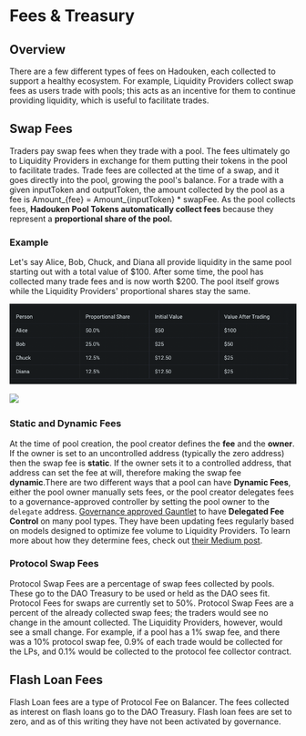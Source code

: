 # Fees & Treasury

## Overview <a href="#overview" id="overview"></a>

There are a few different types of fees on Hadouken, each collected to support a healthy ecosystem. For example, Liquidity Providers collect swap fees as users trade with pools; this acts as an incentive for them to continue providing liquidity, which is useful to facilitate trades.

## Swap Fees <a href="#swap-fees" id="swap-fees"></a>

Traders pay swap fees when they trade with a pool. The fees ultimately go to Liquidity Providers in exchange for them putting their tokens in the pool to facilitate trades. Trade fees are collected at the time of a swap, and it goes directly into the pool, growing the pool's balance. For a trade with a given inputToken and outputToken, the amount collected by the pool as a fee is Amount\_{fee} = Amount\_{inputToken} \* swapFee. As the pool collects fees, **Hadouken Pool Tokens automatically collect fees** because they represent a **proportional share of the pool.**

### Example <a href="#example" id="example"></a>

Let's say Alice, Bob, Chuck, and Diana all provide liquidity in the same pool starting out with a total value of $100. After some time, the pool has collected many trade fees and is now worth $200. The pool itself grows while the Liquidity Providers' proportional shares stay the same.

![](<../.gitbook/assets/image (16) (1).png>)

![](https://2409820166-files.gitbook.io/\~/files/v0/b/gitbook-legacy-files/o/assets%2F-MWZrc\_wdLRZXvxl5Xwv%2F-MguL0VDuq8Ro9e3deZt%2F-MguhSCouPXUk6hvNnmO%2FScreen%20Shot%202021-08-12%20at%2010.10.06%20AM.png?alt=media\&token=df1ce268-123a-4239-b1ed-673747ce2cd8)

### Static and Dynamic Fees <a href="#static-and-dynamic-fees" id="static-and-dynamic-fees"></a>

At the time of pool creation, the pool creator defines the **fee** and the **owner**. If the owner is set to an uncontrolled address (typically the zero address) then the swap fee is **static**. If the owner sets it to a controlled address, that address can set the fee at will, therefore making the swap fee **dynamic**.There are two different ways that a pool can have **Dynamic Fees**, either the pool owner manually sets fees, or the pool creator delegates fees to a governance-approved controller by setting the pool owner to the `delegate` address.​ [Governance approved Gauntlet](https://vote.balancer.fi/#/proposal/QmZZycpDWZYAzNho6uVaWL5nFpVzauc89HC9d5QNTSn18J) to have **Delegated Fee Control** on many pool types. They have been updating fees regularly based on models designed to optimize fee volume to Liquidity Providers. To learn more about how they determine fees, check out [their Medium post](https://medium.com/gauntlet-networks/balancer-v2-pools-trading-fee-methodology-7a65df671b8c).

### Protocol Swap Fees <a href="#protocol-swap-fees" id="protocol-swap-fees"></a>

Protocol Swap Fees are a percentage of swap fees collected by pools. These go to the DAO Treasury to be used or held as the DAO sees fit. Protocol Fees for swaps are currently set to 50%. Protocol Swap Fees are a percent of the already collected swap fees; the traders would see no change in the amount collected. The Liquidity Providers, however, would see a small change. For example, if a pool has a 1% swap fee, and there was a 10% protocol swap fee, 0.9% of each trade would be collected for the LPs, and 0.1% would be collected to the protocol fee collector contract.

## **Flash Loan Fees** <a href="#flash-loan-fees" id="flash-loan-fees"></a>

Flash Loan fees are a type of Protocol Fee on Balancer. The fees collected as interest on flash loans go to the DAO Treasury. Flash loan fees are set to zero, and as of this writing they have not been activated by governance.
